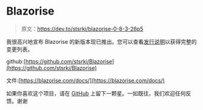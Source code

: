 # Blazorise

> 原文：<https://dev.to/stsrki/blazorise-0-8-3-26p5>

我很高兴地宣布 Blazorise 的新版本现已推出。您可以查看[发行说明](https://blazorise.com/docs/release-notes/release083/)以获得完整的变更列表。

github:[https://github.com/stsrki/Blazorise](https://github.com/stsrki/Blazorise)

文件:[https://blazorise.com/docs/](https://blazorise.com/docs/)

如果你喜欢这个项目，请在 [GitHub](https://github.com/stsrki/Blazorise) 上留下一颗星。一如既往，我们欢迎任何反馈。谢谢
